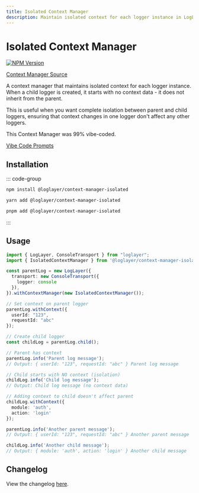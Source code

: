 ```yaml
---
title: Isolated Context Manager
description: Maintain isolated context for each logger instance in LogLayer.
---
```


# Isolated Context Manager

[![NPM Version](https://img.shields.io/npm/v/%40loglayer%2Fcontext-manager-isolated)](https://www.npmjs.com/package/@loglayer/context-manager-isolated)

[Context Manager Source](https://github.com/loglayer/loglayer/tree/master/packages/context-managers/isolated)

A context manager that maintains isolated context for each logger instance. When a child logger is created, it starts with no context data - it does not inherit from the parent.

This is useful when you want complete isolation between parent and child loggers, ensuring that context changes in one logger don't affect any other loggers.

This Context Manager was 99% vibe-coded.

[Vibe Code Prompts](https://github.com/loglayer/loglayer/tree/master/packages/context-managers/isolated/PROMPTS.md)

## Installation

::: code-group
```bash [npm]
npm install @loglayer/context-manager-isolated
```

```bash [yarn]
yarn add @loglayer/context-manager-isolated
```

```bash [pnpm]
pnpm add @loglayer/context-manager-isolated
```
:::

## Usage

```typescript
import { LogLayer, ConsoleTransport } from "loglayer";
import { IsolatedContextManager } from '@loglayer/context-manager-isolated';

const parentLog = new LogLayer({
  transport: new ConsoleTransport({
    logger: console
  }),
}).withContextManager(new IsolatedContextManager());

// Set context on parent logger
parentLog.withContext({
  userId: "123",
  requestId: "abc"
});

// Create child logger
const childLog = parentLog.child();

// Parent has context
parentLog.info('Parent log message');
// Output: { userId: "123", requestId: "abc" } Parent log message

// Child starts with NO context (isolation)
childLog.info('Child log message');
// Output: Child log message (no context data)

// Adding context to child doesn't affect parent
childLog.withContext({
  module: 'auth',
  action: 'login'
});

parentLog.info('Another parent message');
// Output: { userId: "123", requestId: "abc" } Another parent message

childLog.info('Another child message');
// Output: { module: 'auth', action: 'login' } Another child message
```

## Changelog

View the changelog [here](./changelogs/isolated-changelog.md). 